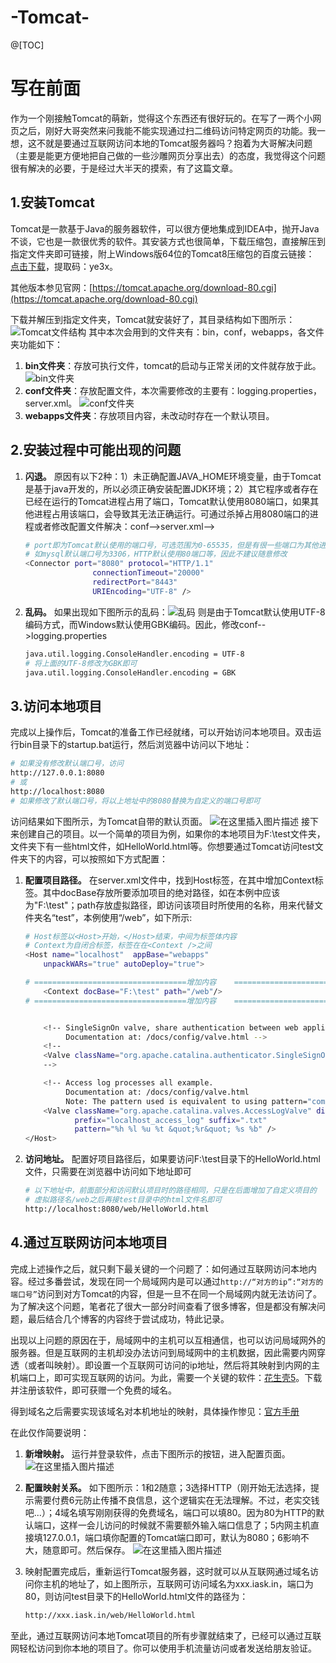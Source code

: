 # -Tomcat-
@[TOC]
# 写在前面
作为一个刚接触Tomcat的萌新，觉得这个东西还有很好玩的。在写了一两个小网页之后，刚好大哥突然来问我能不能实现通过扫二维码访问特定网页的功能。我一想，这不就是要通过互联网访问本地的Tomcat服务器吗？抱着为大哥解决问题（主要是能更方便地把自己做的一些沙雕网页分享出去）的态度，我觉得这个问题很有解决的必要，于是经过大半天的摸索，有了这篇文章。

## 1.安装Tomcat
Tomcat是一款基于Java的服务器软件，可以很方便地集成到IDEA中，抛开Java不谈，它也是一款很优秀的软件。其安装方式也很简单，下载压缩包，直接解压到指定文件夹即可链接，附上Windows版64位的Tomcat8压缩包的百度云链接： [点击下载](https://pan.baidu.com/s/1I0hppToLfbUxwae_4v66NA)，提取码：ye3x。

其他版本参见官网：[https://tomcat.apache.org/download-80.cgi](https://tomcat.apache.org/download-80.cgi)

下载并解压到指定文件夹，Tomcat就安装好了，其目录结构如下图所示：
![Tomcat文件结构](https://img-blog.csdnimg.cn/20200331203154553.png?x-oss-process=image/watermark,type_ZmFuZ3poZW5naGVpdGk,shadow_10,text_aHR0cHM6Ly9ibG9nLmNzZG4ubmV0L3dlaXhpbl80Mzg4MDUxMw==,size_16,color_FFFFFF,t_70#pic_center)
其中本次会用到的文件夹有：bin，conf，webapps，各文件夹功能如下：
 1. **bin文件夹**：存放可执行文件，tomcat的启动与正常关闭的文件就存放于此。![bin文件夹](https://img-blog.csdnimg.cn/20200331203936368.png?x-oss-process=image/watermark,type_ZmFuZ3poZW5naGVpdGk,shadow_10,text_aHR0cHM6Ly9ibG9nLmNzZG4ubmV0L3dlaXhpbl80Mzg4MDUxMw==,size_16,color_FFFFFF,t_70#pic_center)
2. **conf文件夹**：存放配置文件，本次需要修改的主要有：logging.properties，server.xml。
![conf文件夹](https://img-blog.csdnimg.cn/20200331204911705.png?x-oss-process=image/watermark,type_ZmFuZ3poZW5naGVpdGk,shadow_10,text_aHR0cHM6Ly9ibG9nLmNzZG4ubmV0L3dlaXhpbl80Mzg4MDUxMw==,size_16,color_FFFFFF,t_70#pic_center)
3. **webapps文件夹**：存放项目内容，未改动时存在一个默认项目。

## 2.安装过程中可能出现的问题
1. **闪退。** 原因有以下2种：1）未正确配置JAVA_HOME环境变量，由于Tomcat是基于java开发的，所以必须正确安装配置JDK环境；2）其它程序或者存在已经在运行的Tomcat进程占用了端口，Tomcat默认使用8080端口，如果其他进程占用该端口，会导致其无法正确运行。可通过杀掉占用8080端口的进程或者修改配置文件解决：conf-->server.xml-->
	```bash
   	# port即为Tomcat默认使用的端口号，可选范围为0-65535，但是有很一些端口为其他进程默认使用的，
   	# 如mysql默认端口号为3306，HTTP默认使用80端口等，因此不建议随意修改
	<Connector port="8080" protocol="HTTP/1.1"
	               connectionTimeout="20000"
	               redirectPort="8443" 
				   URIEncoding="UTF-8" />
	```
2. **乱码。** 如果出现如下图所示的乱码：![乱码](https://img-blog.csdnimg.cn/20200331220423884.png?x-oss-process=image/watermark,type_ZmFuZ3poZW5naGVpdGk,shadow_10,text_aHR0cHM6Ly9ibG9nLmNzZG4ubmV0L3dlaXhpbl80Mzg4MDUxMw==,size_16,color_FFFFFF,t_70#pic_center)
则是由于Tomcat默认使用UTF-8编码方式，而Windows默认使用GBK编码。因此，修改conf-->logging.properties

	```bash
	java.util.logging.ConsoleHandler.encoding = UTF-8
	# 将上面的UTF-8修改为GBK即可
	java.util.logging.ConsoleHandler.encoding = GBK
	```
## 3.访问本地项目
完成以上操作后，Tomcat的准备工作已经就绪，可以开始访问本地项目。双击运行bin目录下的startup.bat运行，然后浏览器中访问以下地址：

```bash
# 如果没有修改默认端口号，访问
http://127.0.0.1:8080
# 或
http://localhost:8080
# 如果修改了默认端口号，将以上地址中的8080替换为自定义的端口号即可
```
访问结果如下图所示，为Tomcat自带的默认页面。
![在这里插入图片描述](https://img-blog.csdnimg.cn/20200331223104546.png?x-oss-process=image/watermark,type_ZmFuZ3poZW5naGVpdGk,shadow_10,text_aHR0cHM6Ly9ibG9nLmNzZG4ubmV0L3dlaXhpbl80Mzg4MDUxMw==,size_16,color_FFFFFF,t_70#pic_center)
接下来创建自己的项目。以一个简单的项目为例，如果你的本地项目为F:\test文件夹，文件夹下有一些html文件，如HelloWorld.html等。你想要通过Tomcat访问test文件夹下的内容，可以按照如下方式配置：
1. **配置项目路径。** 在server.xml文件中，找到Host标签，在其中增加Context标签。其中docBase存放所要添加项目的绝对路径，如在本例中应该为"F:\test"；path存放虚拟路径，即访问该项目时所使用的名称，用来代替文件夹名“test”，本例使用“/web”，如下所示: 

	```bash
	# Host标签以<Host>开始，</Host>结束，中间为标签体内容
	# Context为自闭合标签，标签在在<Context />之间
	<Host name="localhost"  appBase="webapps"
        unpackWARs="true" autoDeploy="true">

	# ==================================增加内容	==================================
		<Context docBase="F:\test" path="/web"/>
	# ==================================增加内容	==================================	


        <!-- SingleSignOn valve, share authentication between web applications
             Documentation at: /docs/config/valve.html -->
        <!--
        <Valve className="org.apache.catalina.authenticator.SingleSignOn" />
        -->

        <!-- Access log processes all example.
             Documentation at: /docs/config/valve.html
             Note: The pattern used is equivalent to using pattern="common" -->
        <Valve className="org.apache.catalina.valves.AccessLogValve" directory="logs"
               prefix="localhost_access_log" suffix=".txt"
               pattern="%h %l %u %t &quot;%r&quot; %s %b" />
    </Host>
	```

2. **访问地址。** 配置好项目路径后，如果要访问F:\test目录下的HelloWorld.html文件，只需要在浏览器中访问如下地址即可
  
	```bash
	# 以下地址中，前面部分和访问默认项目时的路径相同，只是在后面增加了自定义项目的
	# 虚拟路径名/web之后再接test目录中的html文件名即可
	http://localhost:8080/web/HelloWorld.html
	```
## 4.通过互联网访问本地项目
完成上述操作之后，就只剩下最关键的一个问题了：如何通过互联网访问本地内容。经过多番尝试，发现在同一个局域网内是可以通过`http://“对方的ip”:“对方的端口号”`访问到对方Tomcat的内容，但是一旦不在同一个局域网内就无法访问了。为了解决这个问题，笔者花了很大一部分时间查看了很多博客，但是都没有解决问题，最后结合几个博客的内容终于尝试成功，特此记录。

出现以上问题的原因在于，局域网中的主机可以互相通信，也可以访问局域网外的服务器。但是互联网的主机却没办法访问到局域网中的主机数据，因此需要内网穿透（或者叫映射）。即设置一个互联网可访问的ip地址，然后将其映射到内网的主机端口上，即可实现互联网的访问。为此，需要一个关键的软件：[花生壳5](https://hsk.oray.com/download/)。下载并注册该软件，即可获赠一个免费的域名。

得到域名之后需要实现该域名对本机地址的映射，具体操作惨见：[官方手册](http://service.oray.com/question/8146.html)

在此仅作简要说明：

1. **新增映射。** 运行并登录软件，点击下图所示的按钮，进入配置页面。
![在这里插入图片描述](https://img-blog.csdnimg.cn/20200331232554284.png?x-oss-process=image/watermark,type_ZmFuZ3poZW5naGVpdGk,shadow_10,text_aHR0cHM6Ly9ibG9nLmNzZG4ubmV0L3dlaXhpbl80Mzg4MDUxMw==,size_16,color_FFFFFF,t_70)
2. **配置映射关系。** 如下图所示：1和2随意；3选择HTTP（刚开始无法选择，提示需要付费6元防止传播不良信息，这个逻辑实在无法理解。不过，老实交钱吧...）；4域名填写刚刚获得的免费域名，端口可以填80。因为80为HTTP的默认端口，这样一会儿访问的时候就不需要额外输入端口信息了；5内网主机直接填127.0.0.1，端口填你配置的Tomcat端口即可，默认为8080；6影响不大，随意即可。然后保存。
![在这里插入图片描述](https://img-blog.csdnimg.cn/20200331233537566.png?x-oss-process=image/watermark,type_ZmFuZ3poZW5naGVpdGk,shadow_10,text_aHR0cHM6Ly9ibG9nLmNzZG4ubmV0L3dlaXhpbl80Mzg4MDUxMw==,size_16,color_FFFFFF,t_70)
3. 映射配置完成后，重新运行Tomcat服务器，这时就可以从互联网通过域名访问你主机的地址了，如上图所示，互联网可访问域名为xxx.iask.in，端口为80，则访问test目录下的HelloWorld.html文件的路径为：

	```bash
	http://xxx.iask.in/web/HelloWorld.html
	```
至此，通过互联网访问本地Tomcat项目的所有步骤就结束了，已经可以通过互联网轻松访问到你本地的项目了。你可以使用手机流量访问或者发送给朋友验证。
